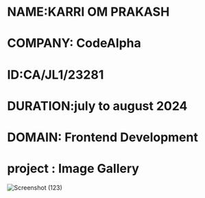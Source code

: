 # NAME:KARRI OM PRAKASH 
# COMPANY: CodeAlpha 
# ID:CA/JL1/23281
# DURATION:july to august 2024 
# DOMAIN: Frontend Development
# project :   Image Gallery
![Screenshot (123)](https://github.com/user-attachments/assets/f2ff3755-9a9c-4904-8700-ca4fed2ce35d)
